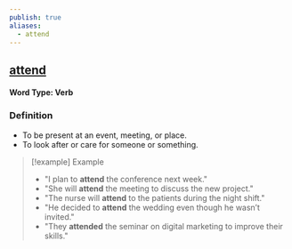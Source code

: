 ```yaml
---
publish: true
aliases:
  - attend
---
```


## [attend](https://dictionary.cambridge.org/dictionary/english/attend)
#### Word Type: Verb

### Definition
- To be present at an event, meeting, or place.
- To look after or care for someone or something.

> [!example] Example
> 
> - "I plan to **attend** the conference next week."
> - "She will **attend** the meeting to discuss the new project."
> - "The nurse will **attend** to the patients during the night shift."
> - "He decided to **attend** the wedding even though he wasn’t invited."
> - "They **attended** the seminar on digital marketing to improve their skills."